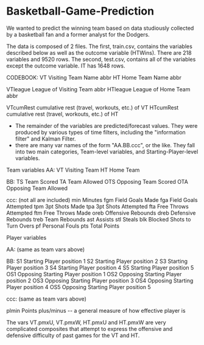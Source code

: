 # Basketball-Game-Prediction
We wanted to predict the winning team based on data studiously collected by a basketball fan and a former analyst for the Dodgers. 

The data is composed of 2 files. The first, train.csv, contains the variables described below as well as the outcome variable (HTWins). There are 218 variables and 9520 rows. The second, test.csv, contains all of the variables except the outcome variable. IT has 1648 rows. 



CODEBOOK:
VT Visiting Team Name abbr
HT Home Team Name abbr

VTleague League of Visiting Team abbr
HTleague League of Home Team abbr

VTcumRest cumulative rest (travel, workouts, etc.) of VT
HTcumRest cumulative rest (travel, workouts, etc.) of HT

* The remainder of the variables are predicted/forecast values. They were produced by various types of time filters, including the "information filter" and Kalman Filter.
* there are many var names of the form "AA.BB.ccc", or the like. They fall into two main categories, Team-level variables, and Starting-Player-level variables.

Team variables
AA:
VT Visiting Team
HT Home Team

BB:
TS Team Scored
TA Team Allowed
OTS Opposing Team Scored
OTA Opposing Team Allowed

ccc:
(not all are included)
min Minutes
fgm Field Goals Made
fga Field Goals Attempted
tpm 3pt Shots Made
tpa 3pt Shots Attempted
fta Free Throws Attempted
ftm Free Throws Made
oreb Offensive Rebounds
dreb Defensive Rebounds
treb Team Rebounds
ast Assists
stl Steals
blk Blocked Shots
to Turn Overs
pf Personal Fouls
pts Total Points

Player variables

AA:
(same as team vars above)

BB:
S1 Starting Player position 1
S2 Starting Player position 2
S3 Starting Player position 3
S4 Starting Player position 4
S5 Starting Player position 5
OS1 Opposing Starting Player position 1
OS2 Opposing Starting Player position 2
OS3 Opposing Starting Player position 3
OS4 Opposing Starting Player position 4
OS5 Opposing Starting Player position 5

ccc:
(same as team vars above)

plmin Points plus/minus -- a general measure of how effective player is

The vars VT.pmxU, VT.pmxW, HT.pmxU and HT.pmxW are very complicated composites that attempt to express the offensive and defensive difficulty of past games for the VT and HT.


